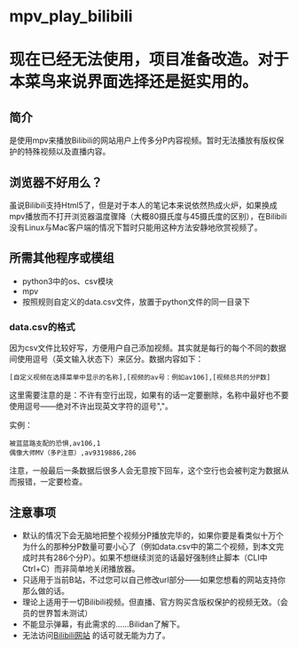 # mpv_play_bilibili

# 现在已经无法使用，项目准备改造。对于本菜鸟来说界面选择还是挺实用的。


## 简介
是使用mpv来播放Bilibili的网站用户上传多分P内容视频。暂时无法播放有版权保护的特殊视频以及直播内容。

## 浏览器不好用么？
虽说Bilibili支持Html5了，但是对于本人的笔记本来说依然热成火炉，如果换成mpv播放而不打开浏览器温度骤降（大概80摄氏度与45摄氏度的区别），在Bilibili没有Linux与Mac客户端的情况下暂时只能用这种方法安静地欣赏视频了。

## 所需其他程序或模组
+ python3中的os、csv模块
+ mpv
+ 按照规则自定义的data.csv文件，放置于python文件的同一目录下

### data.csv的格式
因为csv文件比较好写，方便用户自己添加视频。其实就是每行的每个不同的数据间使用逗号（英文输入状态下）来区分。数据内容如下：
```
[自定义视频在选择菜单中显示的名称],[视频的av号：例如av106],[视频总共的分P数]
```
这里需要注意的是：不许有空行出现，如果有的话一定要删除，名称中最好也不要使用逗号——绝对不许出现英文字符的逗号","。

实例：
```
被蓝蓝路支配的恐惧,av106,1
偶像大师MV（多P注意）,av9319886,286
```
注意，一般最后一条数据后很多人会无意按下回车，这个空行也会被判定为数据从而报错，一定要检查。

## 注意事项
+ 默认的情况下会无脑地把整个视频分P播放完毕的，如果你要是看类似十万个为什么的那种分P数量可要小心了（例如data.csv中的第二个视频，到本文完成时共有286个分P）。如果不想继续浏览的话最好强制终止脚本（CLI中Ctrl+C）而非简单地关闭播放器。
+ 只适用于当前B站，不过您可以自己修改url部分——如果您想看的网站支持你那么做的话。
+ 理论上适用于一切Bilibili视频。但直播、官方购买含版权保护的视频无效。（会员的世界暂未测试）
+ 不能显示弹幕，有此需求的……Bilidan了解下。
+ 无法访问[Bilibili网站](www.bilibili.com) 的话可就无能为力了。
